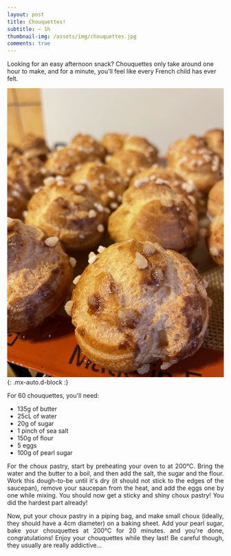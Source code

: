 ```yaml
---
layout: post
title: Chouquettes!
subtitle: ~ 1h
thumbnail-img: /assets/img/chouquettes.jpg
comments: true
---
```


Looking for an easy afternoon snack? Chouquettes only take around one hour to make, and for a minute, you'll feel like every French child has ever felt.

![Chouquettes](/assets/img/chouquettes.jpg){: .mx-auto.d-block :}

For 60 chouquettes, you'll need:

- 135g of butter
- 25cL of water
- 20g of sugar
- 1 pinch of sea salt
- 150g of flour
- 5 eggs
- 100g of pearl sugar

<div style="text-align: justify">

<p> For the choux pastry, start by preheating your oven to at 200°C. Bring the water and the butter to a boil, and then add the salt, the sugar and the flour. Work this dough-to-be until it's dry (it should not stick to the edges of the saucepan), remove your saucepan from the heat, and add the eggs one by one while mixing. You should now get a sticky and shiny choux pastry! You did the hardest part already!</p>
<p> Now, put your choux pastry in a piping bag, and make small choux (ideally, they should have a 4cm diameter) on a baking sheet. Add your pearl sugar, bake your chouquettes at 200°C for 20 minutes. and you're done, congratulations! Enjoy your chouquettes while they last! Be careful though, they usually are really addictive... </p>
</div>